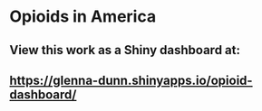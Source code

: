 # Opioids in America
## View this work as a Shiny dashboard at: 
## https://glenna-dunn.shinyapps.io/opioid-dashboard/

